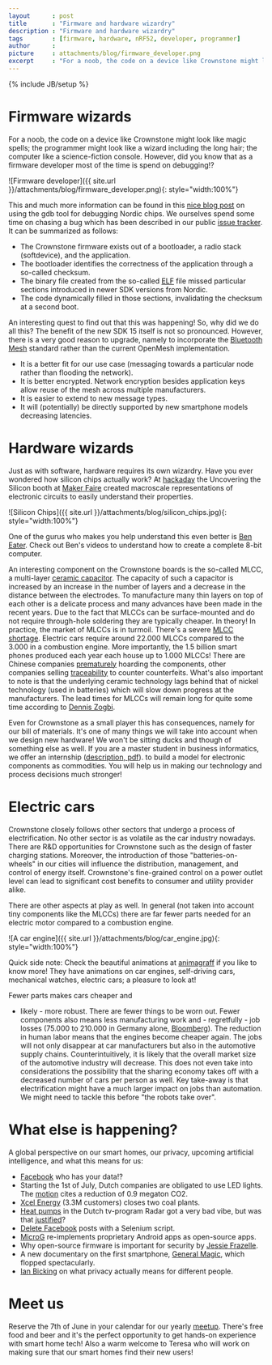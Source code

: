 ```yaml
---
layout      : post
title       : "Firmware and hardware wizardry"
description : "Firmware and hardware wizardry"
tags        : [firmware, hardware, nRF52, developer, programmer]
author      : 
picture     : attachments/blog/firmware_developer.png
excerpt     : "For a noob, the code on a device like Crownstone might look like magic spells; the programmer might look like a wizard including the long hair; the computer like a science-fiction console. However, did you know that as a firmware developer most of the time is spend on debugging!?"
---
```

{% include JB/setup %}

# Firmware wizards

For a noob, the code on a device like Crownstone might look like magic spells; the programmer might look like a wizard
including the long hair; the computer like a science-fiction console. However, did you know that as a firmware developer
most of the time is spend on debugging!?

![Firmware developer]({{ site.url }}/attachments/blog/firmware_developer.png){: style="width:100%"}

This and much more information can be found in this [nice blog post](https://interrupt.memfault.com/blog/gdb-for-firmware-1)
on using the gdb tool for debugging Nordic chips. We ourselves spend some time on chasing a bug which has been 
described in our public [issue tracker](https://github.com/crownstone/bluenet/issues/66). It can be summarized as follows:

* The Crownstone firmware exists out of a bootloader, a radio stack (softdevice), and the application.
* The bootloader identifies the correctness of the application through a so-called checksum.
* The binary file created from the so-called [ELF](https://en.wikipedia.org/wiki/Executable_and_Linkable_Format) file missed particular sections introduced in newer SDK versions from Nordic.
* The code dynamically filled in those sections, invalidating the checksum at a second boot.

An interesting quest to find out that this was happening! So, why did we do all this? The benefit of the new SDK 15 itself
is not so pronounced. However, there is a very good reason to upgrade, namely to incorporate the 
[Bluetooth Mesh](https://www.youtube.com/watch?time_continue=1&v=wa_ARkZSr_U)
standard rather than the current OpenMesh implementation.  

* It is a better fit for our use case (messaging towards a particular node rather than flooding the network).
* It is better encrypted. Network encryption besides application keys allow reuse of the mesh across multiple manufacturers.
* It is easier to extend to new message types.
* It will (potentially) be directly supported by new smartphone models decreasing latencies.

# Hardware wizards

Just as with software, hardware requires its own wizardry. Have you ever wondered how silicon chips actually work? 
At [hackaday](https://hackaday.com/2019/05/20/integrated-circuits-can-be-easy-to-understand-with-the-right-teachers/)
the Uncovering the Silicon booth at [Maker Faire](https://makerfaire.com/) created macroscale representations of electronic
circuits to easily understand their properties.

![Silicon Chips]({{ site.url }}/attachments/blog/silicon_chips.jpg){: style="width:100%"}

One of the gurus who makes you help understand this even better is [Ben Eater](https://www.youtube.com/channel/UCS0N5baNlQWJCUrhCEo8WlA).
Check out Ben's videos to understand how to create a complete 8-bit computer. 

An interesting component on the Crownstone boards is the so-called MLCC, a multi-layer [ceramic capacitor](https://en.wikipedia.org/wiki/Ceramic_capacitor).
The capacity of such a capacitor is increased by an increase in the number of layers and a decrease in the distance between the electrodes.
To manufacture many thin layers on top of each other is a delicate process and many advances have been made in the recent years. Due to the fact that MLCCs can
be surface-mounted and do not require through-hole soldering they are typically cheaper. In theory! In practice, the market of MLCCs
is in turmoil. There's a severe [MLCC shortage](https://www.iotforall.com/iot-component-supply-shortages/). 
Electric cars require around 22.000 MLCCs compared to the 3.000 in a combustion engine. More importantly, the 
1.5 billion smart phones produced each year each house up to 1.000 MLCCs! There are Chinese companies [prematurely](https://www.theburnin.com/market-watch/mlcc-market-predictions-2019/) hoarding
the components, other companies selling [traceability](https://chip1.com/) to counter counterfeits.
What's also important to note is that the underlying ceramic technology lags behind that of nickel technology (used in 
batteries) which will slow down progress at the manufacturers. The lead times for MLCCs will remain long for quite
some time according to [Dennis Zogbi](https://www.ttiinc.com/content/ttiinc/en/resources/marketeye/categories/passives/me-zogbi-20170602.html).

Even for Crownstone as a small player this has consequences, namely for our bill of materials. It's one of many things
we will take into account when we design new hardware! We won't be sitting ducks and though of something else as well. 
If you are a master
student in business informatics, we offer an internship 
([description, pdf](https://docs.google.com/document/d/1U1_mCueBOET4_dUxCKebBDIzbu2OySQn_nPbggZZEdQ/export?format=pdf)).
to build a model for electronic components as commodities. You will help us in making our technology and process decisions much stronger!

# Electric cars

Crownstone closely follows other sectors that undergo a process of electrification. No other sector is as volatile
as the car industry nowadays. There are R&D opportunities for Crownstone such as the design of faster charging 
stations. Moreover, the introduction of those "batteries-on-wheels" in our cities will influence the distribution, management,
and control of energy itself. Crownstone's fine-grained control on a power outlet level can lead to
significant cost benefits to consumer and utility provider alike.

There are other aspects at play as well. In general (not taken into account tiny components like the MLCCs) 
there are far fewer parts needed for an electric motor compared to a combustion engine. 

![A car engine]({{ site.url }}/attachments/blog/car_engine.jpg){: style="width:100%"}

Quick side note: Check the beautiful animations at [animagraff](https://animagraffs.com/how-a-car-engine-works/) if you like to know more!
They have animations on car engines, self-driving cars, mechanical watches, electric cars; a pleasure to look at!

Fewer parts makes cars cheaper and 
- likely - more robust. There are fewer things to be worn out. Fewer components also means less manufacturing work and - regretfully - 
job losses (75.000 to 210.000 in Germany alone, [Bloomberg](https://www.bloomberg.com/features/2019-bmw-electric-car-german-engines/)). 
The reduction in human labor means that the engines become cheaper again. The jobs will
not only disappear at car manufacturers but also in the automotive supply chains. Counterintuitively, it is likely that 
the overall market size of the automotive industry will decrease. This does not even take into considerations the
possibility that the sharing economy takes off with a decreased number of cars per person as well.
Key take-away is that electrification might have a much larger impact on jobs than automation. We might need to tackle this
before "the robots take over". 

# What else is happening?

A global perspective on our smart homes, our privacy, upcoming artificial intelligence, and what this means for us:


* [Facebook](https://www.buzzfeednews.com/article/katienotopoulos/facebook-advertisers-data-brokers-car-dealerships) who has your data!?
* Starting the 1st of July, Dutch companies are obligated to use LED lights. The [motion](https://www.tweedekamer.nl/kamerstukken/brieven_regering/detail?id=2018Z20512&did=2018D53429) cites a reduction of 0.9 megaton CO2.
* [Xcel Energy](https://finance.yahoo.com/news/xcel-energy-end-coal-upper-154800947.html) (3.3M customers) closes two coal plants. 
* [Heat pumps](https://radar.avrotros.nl/uitzendingen/gemist/item/tv-uitzending-25-02-2019/) in the Dutch tv-program Radar got a very bad vibe, but was that 
[justified](https://www.vakbladwarmtepompen.nl/projecten/artikel/2019/03/warmtepompgebruiker-bij-radar-wat-ging-er-mis-1014414)?
* [Delete Facebook](https://github.com/weskerfoot/DeleteFB) posts with a Selenium script.
* [MicroG](https://microg.org/) re-implements proprietary Android apps as open-source apps.
* Why open-source firmware is important for security by [Jessie Frazelle](https://blog.jessfraz.com/post/why-open-source-firmware-is-important-for-security/).
* A new documentary on the first smartphone, [General Magic](https://hyperallergic.com/500449/general-magic-documentary-smartphone-apple-silicon-valley/), which flopped spectacularly.
* [Ian Bicking](https://www.ianbicking.org/blog/2019/04/users-want-control-is-a-shrug.html) on what privacy actually means for different people.

# Meet us

Reserve the 7th of June in your calendar for our yearly [meetup](https://www.meetup.com/Smart-Home-Bluetooth-Hackerspace/events/256744310/).
There's free food and beer and it's the perfect opportunity to get hands-on experience with smart home tech!
Also a warm welcome to Teresa who will work on making sure that our smart homes find their new users!
